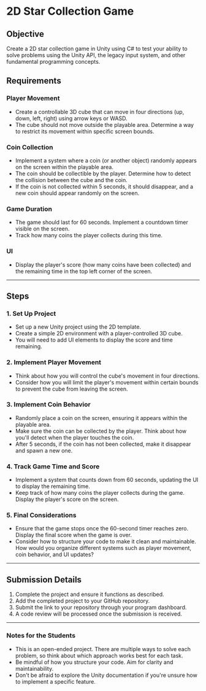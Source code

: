 # 2D Star Collection Game

## Objective

Create a 2D star collection game in Unity using C# to test your ability to solve problems using the Unity API, the legacy input system, and other fundamental programming concepts.

## Requirements

### Player Movement

- Create a controllable 3D cube that can move in four directions (up, down, left, right) using arrow keys or WASD.
- The cube should not move outside the playable area. Determine a way to restrict its movement within specific screen bounds.

### Coin Collection

- Implement a system where a coin (or another object) randomly appears on the screen within the playable area.
- The coin should be collectible by the player. Determine how to detect the collision between the cube and the coin.
- If the coin is not collected within 5 seconds, it should disappear, and a new coin should appear randomly on the screen.

### Game Duration

- The game should last for 60 seconds. Implement a countdown timer visible on the screen.
- Track how many coins the player collects during this time.

### UI

- Display the player's score (how many coins have been collected) and the remaining time in the top left corner of the screen.

---

## Steps

### 1. Set Up Project

- Set up a new Unity project using the 2D template.
- Create a simple 2D environment with a player-controlled 3D cube.
- You will need to add UI elements to display the score and time remaining.

### 2. Implement Player Movement

- Think about how you will control the cube's movement in four directions.
- Consider how you will limit the player's movement within certain bounds to prevent the cube from leaving the screen.

### 3. Implement Coin Behavior

- Randomly place a coin on the screen, ensuring it appears within the playable area.
- Make sure the coin can be collected by the player. Think about how you'll detect when the player touches the coin.
- After 5 seconds, if the coin has not been collected, make it disappear and spawn a new one.

### 4. Track Game Time and Score

- Implement a system that counts down from 60 seconds, updating the UI to display the remaining time.
- Keep track of how many coins the player collects during the game. Display the player's score on the screen.

### 5. Final Considerations

- Ensure that the game stops once the 60-second timer reaches zero. Display the final score when the game is over.
- Consider how to structure your code to make it clean and maintainable. How would you organize different systems such as player movement, coin behavior, and UI updates?

---

## Submission Details

1. Complete the project and ensure it functions as described.
2. Add the completed project to your GitHub repository.
3. Submit the link to your repository through your program dashboard.
4. A code review will be processed once the submission is received.

---

### Notes for the Students

- This is an open-ended project. There are multiple ways to solve each problem, so think about which approach works best for each task.
- Be mindful of how you structure your code. Aim for clarity and maintainability.
- Don't be afraid to explore the Unity documentation if you're unsure how to implement a specific feature.
